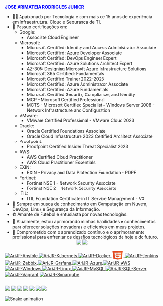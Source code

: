 <span style="color: blue; font-weight: bold;">JOSE ARIMATEIA RODRIGUES JUNIOR</span>
<ul style="margin-bottom: 0;">
    <li>👨‍💻 Apaixonado por Tecnologia e com mais de 15 anos de experiência em Infraestrutura, Cloud e Segurança de TI.</li>
    <li>📜 Possuo certificações em:</li>
    <ul style="margin-top: 0;">
        <li>Google:</li>
        <ul style="margin-top: 0;">
            <li>Associate Cloud Engineer</li>
        </ul>
        <li>Microsoft:</li>
        <ul style="margin-top: 0;">
            <li>Microsoft Certified: Identity and Access Administrator Associate</li>
            <li>Microsoft Certified: Azure Developer Associate</li>
            <li>Microsoft Certified: DevOps Engineer Expert</li>
            <li>Microsoft Certified: Azure Solutions Architect Expert</li>
            <li>AZ-305: Designing Microsoft Azure Infrastructure Solutions</li>
            <li>Microsoft 365 Certified: Fundamentals</li>
            <li>Microsoft Certified Trainer 2022-2023</li>
            <li>Microsoft Certified: Azure Administrator Associate</li>
            <li>Microsoft Certified: Azure Fundamentals</li>
            <li>Microsoft Certified Security, Compliance, and Identity</li>
            <li>MCP - Microsoft Certified Professional</li>
            <li>MCTS - Microsoft Certified Specialist - Windows Server 2008 - Network Infrastructure and Configuration</li>
        </ul>
        <li>VMware:</li>
        <ul style="margin-top: 0;">
            <li>VMware Certified Professional - VMware Cloud 2023</li>
        </ul>
        <li>Oracle:</li>
        <ul style="margin-top: 0;">
            <li>Oracle Certified Foundations Associate</li>
            <li>Oracle Cloud Infrastructure 2023 Certified Architect Associate</li>
        </ul>
        <li>Proofpoint:</li>
        <ul style="margin-top: 0;">
            <li>Proofpoint Certified Insider Threat Specialist 2023</li>
        </ul>
        <li>AWS:</li>
        <ul style="margin-top: 0;">
            <li>AWS Certified Cloud Practitioner</li>
            <li>AWS Cloud Practitioner Essentials</li>
        </ul>
        <li>EXIN:</li>
        <ul style="margin-top: 0;">
            <li>EXIN - Privacy and Data Protection Foundation - PDPF</li>
        </ul>
        <li>Fortinet:</li>
        <ul style="margin-top: 0;">
            <li>Fortinet NSE 1 - Network Security Associate</li>
            <li>Fortinet NSE 2 - Network Security Associate</li>
        </ul>
        <li>ITIL:</li>
        <ul style="margin-top: 0;">
            <li>ITIL Foundation Certificate in IT Service Management - V3</li>
        </ul>
    </ul>
    <li>📘 Sempre em busca de conhecimento em Computação em Nuvem, DevOps, Linux e Segurança da Informação.</li>
    <li>⚽ Amante de Futebol e entusiasta por novas tecnologias.</li>
    <li>💼 Atualmente, estou aprimorando minhas habilidades e conhecimentos para oferecer soluções inovadoras e eficientes em meus projetos.</li>
    <li>🌟 Comprometido com o aprendizado contínuo e o aprimoramento profissional para enfrentar os desafios tecnológicos de hoje e do futuro.</li>
</ul>
<div align="center">
  <a href="https://github.com/arijunior2020">
  <img height="180em" src="https://github-readme-stats.vercel.app/api?username=arijunior2020&show_icons=true&theme=merko&include_all_commits=true&count_private=true"/>
  <img height="180em" src="https://github-readme-stats.vercel.app/api/top-langs/?username=arijunior2020&layout=compact&langs_count=7&theme=merko"/>
</div>
<div style="display: inline_block"><br>
  <img align="center" alt="AriJR-Ansible" height="30" width="40" src="https://cdn.icon-icons.com/icons2/3911/PNG/96/ansible_logo_icon_247616.png">
  <img align="center" alt="AriJR-Kubernets" height="30" width="40" src="https://cdn.icon-icons.com/icons2/2699/PNG/96/kubernetes_logo_icon_168359.png">
  <img align="center" alt="AriJR-Docker" height="30" width="40" src="https://cdn.icon-icons.com/icons2/2415/PNG/96/docker_original_wordmark_logo_icon_146557.png">
  <img align="center" alt="AriJR-HTML" height="30" width="40" src="https://raw.githubusercontent.com/devicons/devicon/master/icons/html5/html5-original.svg">
  <img align="center" alt="AriJR-Jenkins" height="30" width="40" src="https://cdn.icon-icons.com/icons2/2699/PNG/96/jenkins_logo_icon_170552.png">
  <img align="center" alt="AriJR-Zabbix" height="30" width="40" src="https://cdn.icon-icons.com/icons2/2699/PNG/512/zabbix_logo_icon_168734.png">
  <img align="center" alt="AriJR-Grafana" height="30" width="40" src="https://cdn.jsdelivr.net/gh/devicons/devicon/icons/grafana/grafana-original.svg">
  <img align="center" alt="AriJR-Azure" height="30" width="40" src="https://cdn.jsdelivr.net/gh/devicons/devicon/icons/azure/azure-original.svg">
  <img align="center" alt="AriJR-AWS" height="30" width="40" src="https://cdn.icon-icons.com/icons2/2407/PNG/96/aws_icon_146074.png">
  <img align="center" alt="AriJR-Windows" height="30" width="40" src="https://cdn.jsdelivr.net/gh/devicons/devicon/icons/windows8/windows8-original.svg">
  <img align="center" alt="AriJR-Linux" height="30" width="40" src="https://www.vectorlogo.zone/logos/linux/linux-icon.svg">
  <img align="center" alt="AriJR-MySQL" height="30" width="40" src="https://cdn.jsdelivr.net/gh/devicons/devicon/icons/mysql/mysql-original-wordmark.svg">
  <img align="center" alt="AriJR-SQL-Server" height="30" width="40" src="https://cdn.icon-icons.com/icons2/512/PNG/96/dbs-sqlserver_icon-icons.com_50903.png">
  <img align="center" alt="AriJR-Vagrant" height="30" width="40" src="https://www.vectorlogo.zone/logos/vagrantup/vagrantup-ar21.svg">
  <img align="center" alt="AriJR-Sonarqube" height="30" width="40" src="https://cdn.icon-icons.com/icons2/3915/PNG/96/sonarqube_logo_icon_249575.png">
  
  </div>
  
  ##
  
  <div>
    <a href="https://www.youtube.com/@arimateiajunior" target="_blank"><img src="https://img.shields.io/badge/YouTube-FF0000?style=for-the-badge&logo=youtube&logoColor=white" target="_blank"></a>
  <a href="https://instagram.com/arimateia.junior_" target="_blank"><img src="https://img.shields.io/badge/-Instagram-%23E4405F?style=for-the-badge&logo=instagram&logoColor=white" target="_blank"></a>
  <a href="https://discord.gg/cv46xchhPr" target="_blank"><img src="https://img.shields.io/badge/Discord-7289DA?style=for-the-badge&logo=discord&logoColor=white" target="_blank"></a> 
  <a href = "mailto:arimateiajunior.tic@gmail.com"><img src="https://img.shields.io/badge/-Gmail-%23333?style=for-the-badge&logo=gmail&logoColor=white" target="_blank"></a>
  <a href="https://www.linkedin.com/in/arimateiajunior" target="_blank"><img src="https://img.shields.io/badge/-LinkedIn-%230077B5?style=for-the-badge&logo=linkedin&logoColor=white" target="_blank"></a> 
     <a href="https://t.me/arimateiajunior" target="_blank"><img src="https://img.shields.io/badge/Telegram-2CA5E0?style=for-the-badge&logo=telegram&logoColor=white" target="_blank"></a> 
     <a href="https://wa.me/5585987764006" target="_blank"><img src="https://img.shields.io/badge/WhatsApp-25D366?style=for-the-badge&logo=whatsapp&logoColor=white" target="_blank"></a> 
 
  ![Snake animation](https://github.com/arijunior2020/arijunior2020/blob/output/github-contribution-grid-snake.svg)
  </div>
